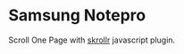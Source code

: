# Samsung Notepro
Scroll One Page with [skrollr](https://github.com/Prinzhorn/skrollr) javascript plugin.
